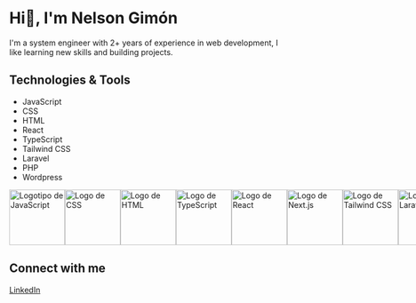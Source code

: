 # Hi👋, I'm Nelson Gimón

I'm a system engineer with 2+ years of experience in web development, I like learning new skills and building projects.


## Technologies & Tools

- JavaScript
- CSS
- HTML
- React
- TypeScript
- Tailwind CSS
- Laravel
- PHP
- Wordpress

<div style="display: flex; justify-content: space-around;">
  <img src="https://upload.wikimedia.org/wikipedia/commons/6/6a/JavaScript-logo.png" alt="Logotipo de JavaScript" width="100">
  <img src="https://upload.wikimedia.org/wikipedia/commons/d/d5/CSS3_logo_and_wordmark.svg" alt="Logo de CSS" width="100">
  <img src="https://upload.wikimedia.org/wikipedia/commons/6/61/HTML5_logo_and_wordmark.svg" alt="Logo de HTML" width="100">
  <img src="https://upload.wikimedia.org/wikipedia/commons/4/4c/Typescript_logo_2020.svg" alt="Logo de TypeScript" width="100">
  <img src="https://upload.wikimedia.org/wikipedia/commons/a/a7/React-icon.svg" alt="Logo de React" width="100">
  <img src="https://assets.vercel.com/image/upload/v1538361091/repositories/next-js/next-js-logo.png" alt="Logo de Next.js" width="100">
  <img src="https://upload.wikimedia.org/wikipedia/commons/4/46/Tailwind_CSS_logo.svg" alt="Logo de Tailwind CSS" width="100">
  <img src="https://laravel.com/img/logomark.min.svg" alt="Logo de Laravel" width="100">
  <img src="https://iili.io/HSHoWQf.png alt="PHP LOGO" width="100">
</div>




## Connect with me

[LinkedIn](https://www.linkedin.com/in/nelson-gimon/)
